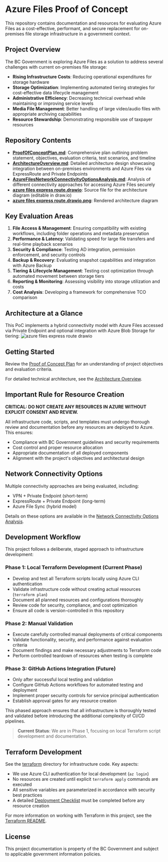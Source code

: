 # Azure Files Proof of Concept

This repository contains documentation and resources for evaluating Azure Files as a cost-effective, performant, and secure replacement for on-premises file storage infrastructure in a government context.

## Project Overview

The BC Government is exploring Azure Files as a solution to address several challenges with current on-premises file storage:

- **Rising Infrastructure Costs**: Reducing operational expenditures for storage hardware
- **Storage Optimization**: Implementing automated tiering strategies for cost-effective data lifecycle management
- **Administrative Efficiency**: Decreasing technical overhead while maintaining or improving service levels
- **Media File Management**: Better handling of large video/audio files with appropriate archiving capabilities
- **Resource Stewardship**: Demonstrating responsible use of taxpayer resources

## Repository Contents

- **[ProofOfConceptPlan.md](ProofOfConceptPlan.md)**: Comprehensive plan outlining problem statement, objectives, evaluation criteria, test scenarios, and timeline
- **[ArchitectureOverview.md](./Architecture/ArchitectureOverview.md)**: Detailed architecture design showcasing integration between on-premises environments and Azure Files via ExpressRoute and Private Endpoints
- **[AzureFilesNetworkConnectivityOptionsAnalysis.md](./Architecture//OptionsAnalysis/AzureFilesNetworkConnectivityOptionsAnalysis.mdAzureFilesNetworkConnectivityOptionsAnalysis.md)**: Analysis of different connectivity approaches for accessing Azure Files securely
- **[azure files express route.drawio](./Architecture/azure%20files%20express%20route.drawio)**: Source file for the architecture diagram (editable in draw.io)
- **[azure files express route.drawio.png](./Architecture/azure%20files%20express%20route.drawio.png)**: Rendered architecture diagram

## Key Evaluation Areas

1. **File Access & Management**: Ensuring compatibility with existing workflows, including folder operations and metadata preservation
2. **Performance & Latency**: Validating speed for large file transfers and real-time playback scenarios
3. **Security & Compliance**: Testing AD integration, permission enforcement, and security controls
4. **Backup & Recovery**: Evaluating snapshot capabilities and integration with Azure Backup
5. **Tiering & Lifecycle Management**: Testing cost optimization through automated movement between storage tiers
6. **Reporting & Monitoring**: Assessing visibility into storage utilization and costs
7. **Cost Analysis**: Developing a framework for comprehensive TCO comparison

## Architecture at a Glance

This PoC implements a hybrid connectivity model with Azure Files accessed via Private Endpoint and optional integration with Azure Blob Storage for tiering:
![azure files express route drawio](https://github.com/user-attachments/assets/e2ef13f6-501c-466a-82ee-654add681e0a)

## Getting Started

Review the [Proof of Concept Plan](ProofOfConceptPlan.md) for an understanding of project objectives and evaluation criteria.

For detailed technical architecture, see the [Architecture Overview](./Architecture/ArchitectureOverview.md).

## Important Rule for Resource Creation

**CRITICAL: DO NOT CREATE ANY RESOURCES IN AZURE WITHOUT EXPLICIT CONSENT AND REVIEW.**

All infrastructure code, scripts, and templates must undergo thorough review and documentation before any resources are deployed to Azure. This ensures:
- Compliance with BC Government guidelines and security requirements
- Cost control and proper resource allocation
- Appropriate documentation of all deployed components
- Alignment with the project's objectives and architectural design

## Network Connectivity Options

Multiple connectivity approaches are being evaluated, including:
- VPN + Private Endpoint (short-term)
- ExpressRoute + Private Endpoint (long-term)
- Azure File Sync (hybrid model)

Details on these options are available in the [Network Connectivity Options Analysis](./Architecture//OptionsAnalysis/AzureFilesNetworkConnectivityOptionsAnalysis.md).

## Development Workflow

This project follows a deliberate, staged approach to infrastructure development:

### Phase 1: Local Terraform Development (Current Phase)
- Develop and test all Terraform scripts locally using Azure CLI authentication
- Validate infrastructure code without creating actual resources (`terraform plan`)
- Document all planned resources and configurations thoroughly
- Review code for security, compliance, and cost optimization
- Ensure all code is version-controlled in this repository

### Phase 2: Manual Validation
- Execute carefully controlled manual deployments of critical components
- Validate functionality, security, and performance against evaluation criteria
- Document findings and make necessary adjustments to Terraform code
- Perform controlled teardown of resources when testing is complete

### Phase 3: GitHub Actions Integration (Future)
- Only after successful local testing and validation
- Configure GitHub Actions workflows for automated testing and deployment
- Implement proper security controls for service principal authentication
- Establish approval gates for any resource creation

This phased approach ensures that all infrastructure is thoroughly tested and validated before introducing the additional complexity of CI/CD pipelines.

> **Current Status**: We are in Phase 1, focusing on local Terraform script development and documentation.

## Terraform Development

See the [terraform](./terraform/) directory for infrastructure code. Key aspects:

- We use Azure CLI authentication for local development (`az login`)
- No resources are created until explicit `terraform apply` commands are executed
- All sensitive variables are parameterized in accordance with security best practices
- A detailed [Deployment Checklist](DEPLOYMENT_CHECKLIST.md) must be completed before any resource creation

For more information on working with Terraform in this project, see the [Terraform README](terraform/README.md).

## License

This project documentation is property of the BC Government and subject to applicable government information policies.
